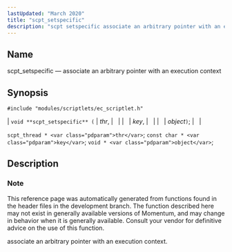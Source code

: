```yaml
---
lastUpdated: "March 2020"
title: "scpt_setspecific"
description: "scpt setspecific associate an arbitrary pointer with an execution context void scpt setspecific thr key object scpt thread thr const char key void object This reference page was automatically generated from functions found in the header files in the development branch The function described here may not exist in generally..."
---
```


<a name="apis.scpt_setspecific"></a> 
## Name

scpt_setspecific — associate an arbitrary pointer with an execution context

## Synopsis

`#include "modules/scriptlets/ec_scriptlet.h"`

| `void **scpt_setspecific** (` | <var class="pdparam">thr</var>, |   |
|   | <var class="pdparam">key</var>, |   |
|   | <var class="pdparam">object</var>`)`; |   |

`scpt_thread * <var class="pdparam">thr</var>`;
`const char * <var class="pdparam">key</var>`;
`void * <var class="pdparam">object</var>`;<a name="idp59541872"></a> 
## Description

### Note

This reference page was automatically generated from functions found in the header files in the development branch. The function described here may not exist in generally available versions of Momentum, and may change in behavior when it is generally available. Consult your vendor for definitive advice on the use of this function.

associate an arbitrary pointer with an execution context.